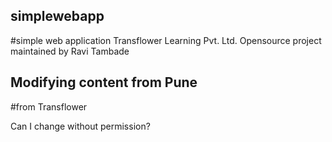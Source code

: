 ## simplewebapp

#simple web application
Transflower Learning Pvt. Ltd.
Opensource project maintained by Ravi Tambade




## Modifying content from Pune

#from Transflower
 
Can I change without permission?
